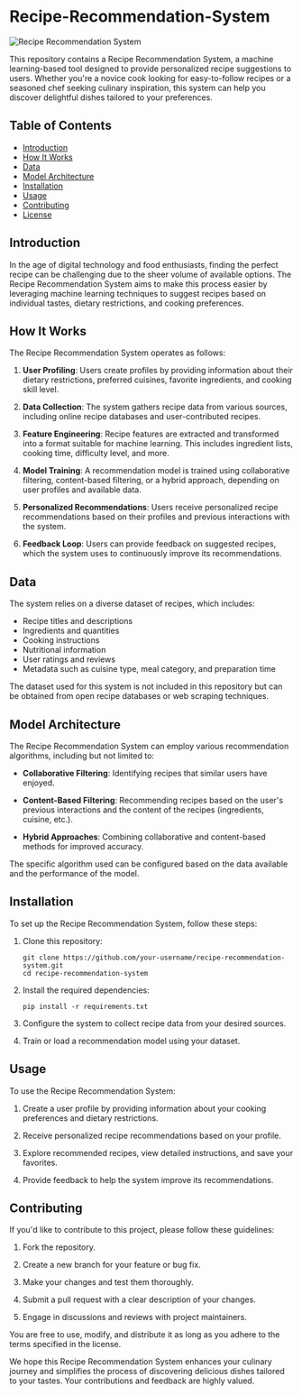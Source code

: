 # Recipe-Recommendation-System


![Recipe Recommendation System](images/recipe-system.jpg)

This repository contains a Recipe Recommendation System, a machine learning-based tool designed to provide personalized recipe suggestions to users. Whether you're a novice cook looking for easy-to-follow recipes or a seasoned chef seeking culinary inspiration, this system can help you discover delightful dishes tailored to your preferences.

## Table of Contents

- [Introduction](#introduction)
- [How It Works](#how-it-works)
- [Data](#data)
- [Model Architecture](#model-architecture)
- [Installation](#installation)
- [Usage](#usage)
- [Contributing](#contributing)
- [License](#license)

## Introduction

In the age of digital technology and food enthusiasts, finding the perfect recipe can be challenging due to the sheer volume of available options. The Recipe Recommendation System aims to make this process easier by leveraging machine learning techniques to suggest recipes based on individual tastes, dietary restrictions, and cooking preferences.

## How It Works

The Recipe Recommendation System operates as follows:

1. **User Profiling**: Users create profiles by providing information about their dietary restrictions, preferred cuisines, favorite ingredients, and cooking skill level.

2. **Data Collection**: The system gathers recipe data from various sources, including online recipe databases and user-contributed recipes.

3. **Feature Engineering**: Recipe features are extracted and transformed into a format suitable for machine learning. This includes ingredient lists, cooking time, difficulty level, and more.

4. **Model Training**: A recommendation model is trained using collaborative filtering, content-based filtering, or a hybrid approach, depending on user profiles and available data.

5. **Personalized Recommendations**: Users receive personalized recipe recommendations based on their profiles and previous interactions with the system.

6. **Feedback Loop**: Users can provide feedback on suggested recipes, which the system uses to continuously improve its recommendations.

## Data

The system relies on a diverse dataset of recipes, which includes:

- Recipe titles and descriptions
- Ingredients and quantities
- Cooking instructions
- Nutritional information
- User ratings and reviews
- Metadata such as cuisine type, meal category, and preparation time

The dataset used for this system is not included in this repository but can be obtained from open recipe databases or web scraping techniques.

## Model Architecture

The Recipe Recommendation System can employ various recommendation algorithms, including but not limited to:

- **Collaborative Filtering**: Identifying recipes that similar users have enjoyed.

- **Content-Based Filtering**: Recommending recipes based on the user's previous interactions and the content of the recipes (ingredients, cuisine, etc.).

- **Hybrid Approaches**: Combining collaborative and content-based methods for improved accuracy.

The specific algorithm used can be configured based on the data available and the performance of the model.

## Installation

To set up the Recipe Recommendation System, follow these steps:

1. Clone this repository:

   ```shell
   git clone https://github.com/your-username/recipe-recommendation-system.git
   cd recipe-recommendation-system
   ```

2. Install the required dependencies:

   ```shell
   pip install -r requirements.txt
   ```

3. Configure the system to collect recipe data from your desired sources.

4. Train or load a recommendation model using your dataset.

## Usage

To use the Recipe Recommendation System:

1. Create a user profile by providing information about your cooking preferences and dietary restrictions.

2. Receive personalized recipe recommendations based on your profile.

3. Explore recommended recipes, view detailed instructions, and save your favorites.

4. Provide feedback to help the system improve its recommendations.

## Contributing

If you'd like to contribute to this project, please follow these guidelines:

1. Fork the repository.

2. Create a new branch for your feature or bug fix.

3. Make your changes and test them thoroughly.

4. Submit a pull request with a clear description of your changes.

5. Engage in discussions and reviews with project maintainers.



 You are free to use, modify, and distribute it as long as you adhere to the terms specified in the license.

We hope this Recipe Recommendation System enhances your culinary journey and simplifies the process of discovering delicious dishes tailored to your tastes. Your contributions and feedback are highly valued.
